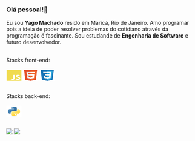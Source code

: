 ### Olá pessoal!👋

<p>Eu sou <strong>Yago Machado</strong> resido em Maricá, Rio de Janeiro. Amo programar pois a ideia de poder resolver problemas do cotidiano através da programação é fascinante. Sou estudande de <strong>Engenharia de Software</strong> e futuro desenvolvedor.</p>

<div style="display: inline_block"><br> 
Stacks front-end: <br> <br>
  <img align="center" alt="Rafa-Js" height="30" width="40" src="https://raw.githubusercontent.com/devicons/devicon/master/icons/javascript/javascript-plain.svg">
  <img align="center" alt="Rafa-HTML" height="30" width="40" src="https://raw.githubusercontent.com/devicons/devicon/master/icons/html5/html5-original.svg">
  <img align="center" alt="Rafa-CSS" height="30" width="40" src="https://raw.githubusercontent.com/devicons/devicon/master/icons/css3/css3-original.svg"> <br> <br>

Stacks back-end: <br> <br>
  <img align="center" alt="Rafa-Python" height="30" width="40" src="https://raw.githubusercontent.com/devicons/devicon/master/icons/python/python-original.svg">
 
</div>

##

<div>

 <a href="https://instagram.com/o.yagomachado" target="_blank"><img src="https://img.shields.io/badge/-Instagram-%23E4405F?style=for-the-badge&logo=instagram&logoColor=white" target="_blank"></a>
  <a href="https://linkedin.com/in/developeryago/" target="_blank"><img src="https://img.shields.io/badge/-LinkedIn-%230077B5?style=for-the-badge&logo=linkedin&logoColor=white" target="_blank"></a> 
  
</div>
